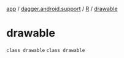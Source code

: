 [app](../../../index.md) / [dagger.android.support](../../index.md) / [R](../index.md) / [drawable](./index.md)

# drawable

`class drawable`
`class drawable`